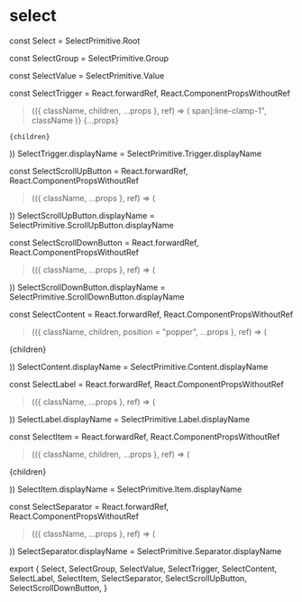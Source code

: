 # select

const Select = SelectPrimitive.Root

const SelectGroup = SelectPrimitive.Group

const SelectValue = SelectPrimitive.Value

const SelectTrigger = React.forwardRef,
  React.ComponentPropsWithoutRef
>(({ className, children, ...props }, ref) => (
  span]:line-clamp-1",
      className
    )}
    {...props}
  >
    {children}
    
      


  
))
SelectTrigger.displayName = SelectPrimitive.Trigger.displayName

const SelectScrollUpButton = React.forwardRef,
  React.ComponentPropsWithoutRef
>(({ className, ...props }, ref) => (
  
    


))
SelectScrollUpButton.displayName = SelectPrimitive.ScrollUpButton.displayName

const SelectScrollDownButton = React.forwardRef,
  React.ComponentPropsWithoutRef
>(({ className, ...props }, ref) => (
  
    


))
SelectScrollDownButton.displayName =
  SelectPrimitive.ScrollDownButton.displayName

const SelectContent = React.forwardRef,
  React.ComponentPropsWithoutRef
>(({ className, children, position = "popper", ...props }, ref) => (
  
    
      
      
{children}

      


  
))
SelectContent.displayName = SelectPrimitive.Content.displayName

const SelectLabel = React.forwardRef,
  React.ComponentPropsWithoutRef
>(({ className, ...props }, ref) => (
  
))
SelectLabel.displayName = SelectPrimitive.Label.displayName

const SelectItem = React.forwardRef,
  React.ComponentPropsWithoutRef
>(({ className, children, ...props }, ref) => (
  
    
      
        


    

    
{children}

  
))
SelectItem.displayName = SelectPrimitive.Item.displayName

const SelectSeparator = React.forwardRef,
  React.ComponentPropsWithoutRef
>(({ className, ...props }, ref) => (
  
))
SelectSeparator.displayName = SelectPrimitive.Separator.displayName

export {
  Select,
  SelectGroup,
  SelectValue,
  SelectTrigger,
  SelectContent,
  SelectLabel,
  SelectItem,
  SelectSeparator,
  SelectScrollUpButton,
  SelectScrollDownButton,
}